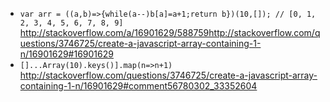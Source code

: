 - `var arr = ((a,b)=>{while(a--)b[a]=a+1;return b})(10,[]); // [0, 1, 2, 3, 4, 5, 6, 7, 8, 9]` http://stackoverflow.com/a/16901629/588759http://stackoverflow.com/questions/3746725/create-a-javascript-array-containing-1-n/16901629#16901629
- `[]...Array(10).keys()].map(n=>n+1)` http://stackoverflow.com/questions/3746725/create-a-javascript-array-containing-1-n/16901629#comment56780302_33352604
